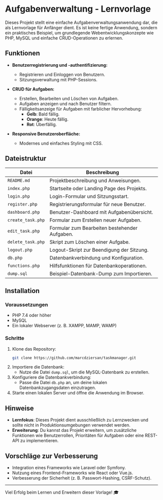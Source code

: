 
# Aufgabenverwaltung - Lernvorlage

Dieses Projekt stellt eine einfache Aufgabenverwaltungsanwendung dar, die als Lernvorlage für Anfänger dient. Es ist keine fertige Anwendung, sondern ein praktisches Beispiel, um grundlegende Webentwicklungskonzepte wie PHP, MySQL und einfache CRUD-Operationen zu erlernen.

## Funktionen

- **Benutzerregistrierung und -authentifizierung:**
  - Registrieren und Einloggen von Benutzern.
  - Sitzungsverwaltung mit PHP-Sessions.

- **CRUD für Aufgaben:**
  - Erstellen, Bearbeiten und Löschen von Aufgaben.
  - Aufgaben anzeigen und nach Benutzer filtern.
  - Fälligkeitsanzeige für Aufgaben mit farblicher Hervorhebung:
    - **Gelb**: Bald fällig.
    - **Orange**: Heute fällig.
    - **Rot**: Überfällig.

- **Responsive Benutzeroberfläche:**
  - Modernes und einfaches Styling mit CSS.

## Dateistruktur

| Datei              | Beschreibung                                     |
|--------------------|-------------------------------------------------|
| `README.md`        | Projektbeschreibung und Anweisungen.            |
| `index.php`        | Startseite oder Landing Page des Projekts.      |
| `login.php`        | Login-Formular und Sitzungsstart.               |
| `register.php`     | Registrierungsformular für neue Benutzer.       |
| `dashboard.php`    | Benutzer-Dashboard mit Aufgabenübersicht.       |
| `create_task.php`  | Formular zum Erstellen neuer Aufgaben.          |
| `edit_task.php`    | Formular zum Bearbeiten bestehender Aufgaben.   |
| `delete_task.php`  | Skript zum Löschen einer Aufgabe.               |
| `logout.php`       | Logout-Skript zur Beendigung der Sitzung.       |
| `db.php`           | Datenbankverbindung und Konfiguration.          |
| `functions.php`    | Hilfsfunktionen für Datenbankoperationen.       |
| `dump.sql`         | Beispiel-Datenbank-Dump zum Importieren.        |

## Installation

### Voraussetzungen

- PHP 7.4 oder höher
- MySQL
- Ein lokaler Webserver (z. B. XAMPP, MAMP, WAMP)

### Schritte

1. Klone das Repository:
   ```bash
   git clone https://github.com/marcdziersan/taskmanager.git
   ```
2. Importiere die Datenbank:
   - Nutze die Datei `dump.sql`, um die MySQL-Datenbank zu erstellen.
3. Konfiguriere die Datenbankverbindung:
   - Passe die Datei `db.php` an, um deine lokalen Datenbankzugangsdaten einzutragen.
4. Starte einen lokalen Server und öffne die Anwendung im Browser.

## Hinweise

- **Lernfokus**: Dieses Projekt dient ausschließlich zu Lernzwecken und sollte nicht in Produktionsumgebungen verwendet werden.
- **Erweiterung**: Du kannst das Projekt erweitern, um zusätzliche Funktionen wie Benutzerrollen, Prioritäten für Aufgaben oder eine REST-API zu implementieren.

## Vorschläge zur Verbesserung

- Integration eines Frameworks wie Laravel oder Symfony.
- Nutzung eines Frontend-Frameworks wie React oder Vue.js.
- Verbesserung der Sicherheit (z. B. Passwort-Hashing, CSRF-Schutz).

---

Viel Erfolg beim Lernen und Erweitern dieser Vorlage! 🎓
